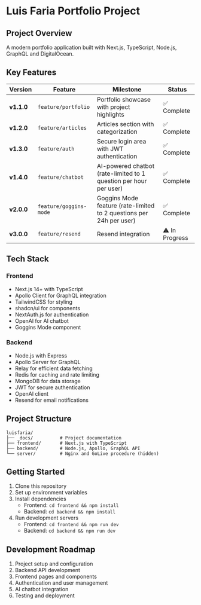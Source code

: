 # Luis Faria Portfolio Project

## Project Overview
A modern portfolio application built with Next.js, TypeScript, Node.js, GraphQL and DigitalOcean.

## Key Features
| Version | Feature | Milestone | Status
| --- | --- | --- | ---
| **v1.1.0** | `feature/portfolio` | Portfolio showcase with project highlights | ✅ Complete |
| **v1.2.0** | `feature/articles` | Articles section with categorization | ✅ Complete |
| **v1.3.0** | `feature/auth` | Secure login area with JWT authentication | ✅ Complete |
| **v1.4.0** | `feature/chatbot` | AI-powered chatbot (rate-limited to 1 question per hour per user) | ✅ Complete |
| **v2.0.0** | `feature/goggins-mode` | Goggins Mode feature (rate-limited to 2 questions per 24h per user) | ✅ Complete |
| **v3.0.0** | `feature/resend` | Resend integration | ⚠️ In Progress |

## Tech Stack
### Frontend
- Next.js 14+ with TypeScript
- Apollo Client for GraphQL integration
- TailwindCSS for styling
- shadcn/ui for components
- NextAuth.js for authentication
- OpenAI for AI chatbot
- Goggins Mode component

### Backend
- Node.js with Express
- Apollo Server for GraphQL
- Relay for efficient data fetching
- Redis for caching and rate limiting
- MongoDB for data storage
- JWT for secure authentication
- OpenAI client
- Resend for email notifications

## Project Structure
```
luisfaria/
├── _docs/          # Project documentation
├── frontend/       # Next.js with TypeScript
├── backend/        # Node.js, Apollo, GraphQL API
└── server/         # Nginx and GoLive procedure (hidden)
```

## Getting Started
1. Clone this repository
2. Set up environment variables
3. Install dependencies
   - Frontend: `cd frontend && npm install`
   - Backend: `cd backend && npm install`
4. Run development servers
   - Frontend: `cd frontend && npm run dev`
   - Backend: `cd backend && npm run dev`

## Development Roadmap
1. Project setup and configuration
2. Backend API development
3. Frontend pages and components
4. Authentication and user management
5. AI chatbot integration
6. Testing and deployment